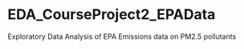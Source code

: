 EDA_CourseProject2_EPAData
==========================

Exploratory Data Analysis of EPA Emissions data on PM2.5 pollutants
